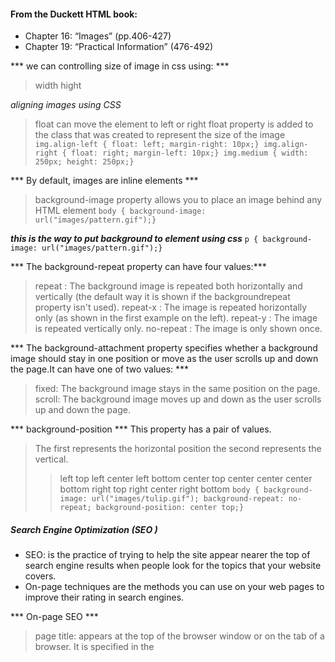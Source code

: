#### From the Duckett HTML book:

* Chapter 16: “Images” (pp.406-427)
* Chapter 19: “Practical Information” (476-492)

*** we can controlling size of image in css using: ***
> width
> hight

*aligning images using CSS*
> float can move the element to left or right
> float property is added to the class that was created to represent the size of the image
`img.align-left {
float: left;
margin-right: 10px;}
img.align-right {
float: right;
margin-left: 10px;}
img.medium {
width: 250px;
height: 250px;}`

*** By default, images are inline elements ***
> background-image property allows you to place an image behind any HTML element
`body {
background-image: url("images/pattern.gif");}`

***this is the way to put background to element using css***
`p {
background-image: url("images/pattern.gif");}`

*** The background-repeat property can have four values:***
> repeat : The background image is repeated both horizontally and vertically (the default way it is shown if the backgroundrepeat property isn't used).
> repeat-x : The image is repeated horizontally only (as shown in the first example on the left).
> repeat-y : The image is repeated vertically only.
> no-repeat : The image is only shown once.

*** The background-attachment property specifies whether a background image should stay in one position or move as the user scrolls up and down the page.It can have one of two values: ***
> fixed: The background image stays in the same position on the page.
> scroll: The background image moves up and down as the user scrolls up and down the page.

*** background-position ***
This property has a pair of values. 
> The first represents the horizontal position
> the second represents the vertical.
> > left top
> > left center
> > left bottom
> > center top
> > center center
> > center bottom
> > right top
> > right center
> > right bottom
`body {
background-image: url("images/tulip.gif");
background-repeat: no-repeat;
background-position: center top;}`

##### Search Engine Optimization (SEO )
* SEO: is the practice of trying to help the site appear nearer the top of search engine results when people look for the topics that your website covers.
* On-page techniques are the methods you can use on your web pages to improve their rating in search engines.

***  On-page SEO *** 
> page title:  appears at the top of the browser window or on the tab of a browser. It is specified in the <title> element which lives inside the <head> element
> URL / Web Address:  The name of the file is part of the URL. Where possible, use keywords in the file name
> Headings: If the keywords are in a heading <hn> element then a search engine will know that this page is all about that subject and give it greater weight than other text
> Text :  Where possible, it helps to repeat the keywords in the main body of the text at least 2-3 times
> Link Text:  Use keywords in the text that create links between pages
> Image Alt Text: help your images show up in the results of image-based searches.
> Page Descriptions:  The description also lives inside the <head> element and is specified using a <meta> tag

###### How Many People Are Coming to Your Site?
* Visits
> This is the number of times people have come to your site. If someone is inactive on your site for 30 minutes and then looks at another page on your site, it will be counted as a new visit.
* Unique Visits
> This is the total number of people who have visited your site over the specified period.
* Page Views
> The total number of pages all visitors have viewed on your site
* Pages per Visit
> The average number of pages each visitor has looked at on your site per visit.
* Average Time on Site
> The average amount of time each user has spent on the site per visit.
* Date Selector
> Using the date selector in the top right hand corner of the site, you can change the period of time the reports display
